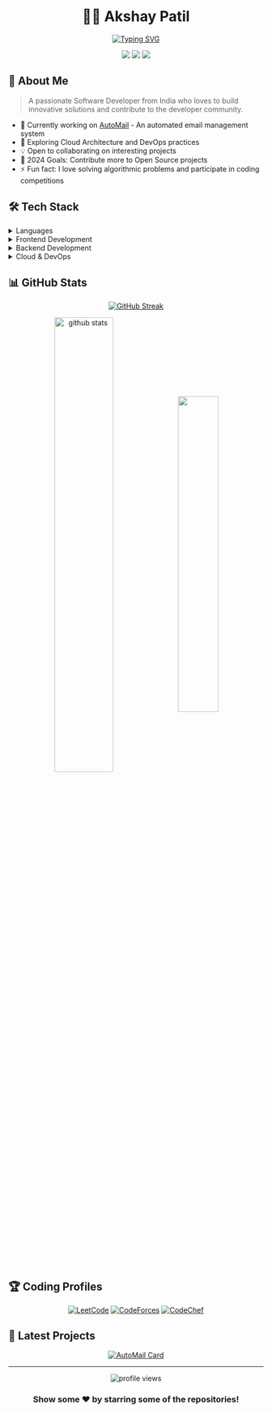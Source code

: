<div align="center">
  
# 👨‍💻 Akshay Patil

[![Typing SVG](https://readme-typing-svg.demolab.com?font=Fira+Code&weight=600&size=22&pause=1000&color=3DAFF7&center=true&vCenter=true&random=false&width=435&lines=Software+Developer;Full+Stack+Developer;Flutter+Developer;Angular+Developer)](https://git.io/typing-svg)

[<img src="https://img.shields.io/badge/LinkedIn-0077B5?style=for-the-badge&logo=linkedin&logoColor=white" />](https://linkedin.com/in/akshayp01)
[<img src="https://img.shields.io/badge/Portfolio-255E63?style=for-the-badge&logo=About.me&logoColor=white" />](https://akshaypatil.xyz)
[<img src="https://img.shields.io/badge/Gmail-D14836?style=for-the-badge&logo=gmail&logoColor=white" />](mailto:app9823696@gmail.com)

</div>

## 🚀 About Me

> A passionate Software Developer from India who loves to build innovative solutions and contribute to the developer community.

- 🔭 Currently working on [AutoMail](https://github.com/Akshayp001/automail/) - An automated email management system
- 🌱 Exploring Cloud Architecture and DevOps practices
- 💡 Open to collaborating on interesting projects
- 🎯 2024 Goals: Contribute more to Open Source projects
- ⚡ Fun fact: I love solving algorithmic problems and participate in coding competitions

## 🛠️ Tech Stack

<details>
<summary>Languages</summary>

![Python](https://img.shields.io/badge/Python-3776AB?style=for-the-badge&logo=python&logoColor=white)
![Dart](https://img.shields.io/badge/Dart-0175C2?style=for-the-badge&logo=dart&logoColor=white)
![JavaScript](https://img.shields.io/badge/JavaScript-F7DF1E?style=for-the-badge&logo=javascript&logoColor=black)
![TypeScript](https://img.shields.io/badge/TypeScript-007ACC?style=for-the-badge&logo=typescript&logoColor=white)
![C++](https://img.shields.io/badge/C%2B%2B-00599C?style=for-the-badge&logo=c%2B%2B&logoColor=white)
![Java](https://img.shields.io/badge/Java-ED8B00?style=for-the-badge&logo=openjdk&logoColor=white)
</details>

<details>
<summary>Frontend Development</summary>

![Flutter](https://img.shields.io/badge/Flutter-02569B?style=for-the-badge&logo=flutter&logoColor=white)
![Angular](https://img.shields.io/badge/Angular-DD0031?style=for-the-badge&logo=angular&logoColor=white)
![React](https://img.shields.io/badge/React-20232A?style=for-the-badge&logo=react&logoColor=61DAFB)
![Vue.js](https://img.shields.io/badge/Vue.js-35495E?style=for-the-badge&logo=vue.js&logoColor=4FC08D)
![TailwindCSS](https://img.shields.io/badge/Tailwind_CSS-38B2AC?style=for-the-badge&logo=tailwind-css&logoColor=white)
</details>

<details>
<summary>Backend Development</summary>

![Node.js](https://img.shields.io/badge/Node.js-43853D?style=for-the-badge&logo=node.js&logoColor=white)
![Express.js](https://img.shields.io/badge/Express.js-404D59?style=for-the-badge)
![MongoDB](https://img.shields.io/badge/MongoDB-4EA94B?style=for-the-badge&logo=mongodb&logoColor=white)
![PostgreSQL](https://img.shields.io/badge/PostgreSQL-316192?style=for-the-badge&logo=postgresql&logoColor=white)
![Firebase](https://img.shields.io/badge/Firebase-039BE5?style=for-the-badge&logo=Firebase&logoColor=white)
</details>

<details>
<summary>Cloud & DevOps</summary>

![AWS](https://img.shields.io/badge/AWS-232F3E?style=for-the-badge&logo=amazon-aws&logoColor=white)
![GCP](https://img.shields.io/badge/Google_Cloud-4285F4?style=for-the-badge&logo=google-cloud&logoColor=white)
![Git](https://img.shields.io/badge/GIT-E44C30?style=for-the-badge&logo=git&logoColor=white)
![Linux](https://img.shields.io/badge/Linux-FCC624?style=for-the-badge&logo=linux&logoColor=black)
</details>

## 📊 GitHub Stats

<div align="center">
  
[![GitHub Streak](https://github-readme-streak-stats.herokuapp.com/?user=akshayp001&theme=tokyonight)](https://github.com/akshayp001)

<img src="https://github-readme-stats.vercel.app/api?username=akshayp001&show_icons=true&theme=tokyonight" alt="github stats" width="48%" align="center">
<img src="https://github-readme-stats.vercel.app/api/top-langs/?username=akshayp001&layout=compact&theme=tokyonight" width="40%" align="center">

</div>

## 🏆 Coding Profiles

<div align="center">

[![LeetCode](https://img.shields.io/badge/-LeetCode-FFA116?style=for-the-badge&logo=LeetCode&logoColor=black)](https://www.leetcode.com/akshayp001)
[![CodeForces](https://img.shields.io/badge/Codeforces-445f9d?style=for-the-badge&logo=Codeforces&logoColor=white)](https://codeforces.com/profile/akshayp001)
[![CodeChef](https://img.shields.io/badge/CodeChef-%23964B00.svg?style=for-the-badge&logo=CodeChef&logoColor=white)](https://www.codechef.com/users/akshay_3503)

</div>

## 🎯 Latest Projects

<div align="center">

[![AutoMail Card](https://github-readme-stats.vercel.app/api/pin/?username=akshayp001&repo=automail&theme=tokyonight)](https://github.com/Akshayp001/automail)

</div>

---

<div align="center">
  <img src="https://komarev.com/ghpvc/?username=akshayp001&label=Profile%20views&color=0e75b6&style=flat" alt="profile views" />
  
### Show some ❤️ by starring some of the repositories!

</div>
